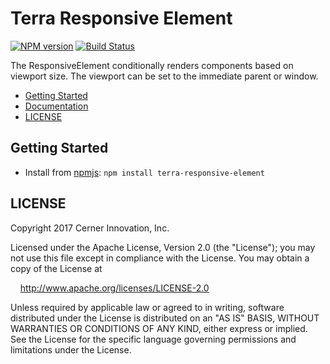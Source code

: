 # Terra Responsive Element


[![NPM version](https://badgen.net/npm/v/terra-responsive-element)](https://www.npmjs.org/package/terra-responsive-element)
[![Build Status](https://badgen.net/travis/cerner/terra-core)](https://travis-ci.org/cerner/terra-core)

The ResponsiveElement conditionally renders components based on viewport size.
The viewport can be set to the immediate parent or window.

- [Getting Started](#getting-started)
- [Documentation](https://github.com/cerner/terra-core/tree/master/packages/terra-responsive-element/docs)
- [LICENSE](#license)

## Getting Started

- Install from [npmjs](https://www.npmjs.com): `npm install terra-responsive-element`

## LICENSE

Copyright 2017 Cerner Innovation, Inc.

Licensed under the Apache License, Version 2.0 (the "License"); you may not use this file except in compliance with the License. You may obtain a copy of the License at

&nbsp;&nbsp;&nbsp;&nbsp;http://www.apache.org/licenses/LICENSE-2.0

Unless required by applicable law or agreed to in writing, software distributed under the License is distributed on an "AS IS" BASIS, WITHOUT WARRANTIES OR CONDITIONS OF ANY KIND, either express or implied. See the License for the specific language governing permissions and limitations under the License.
